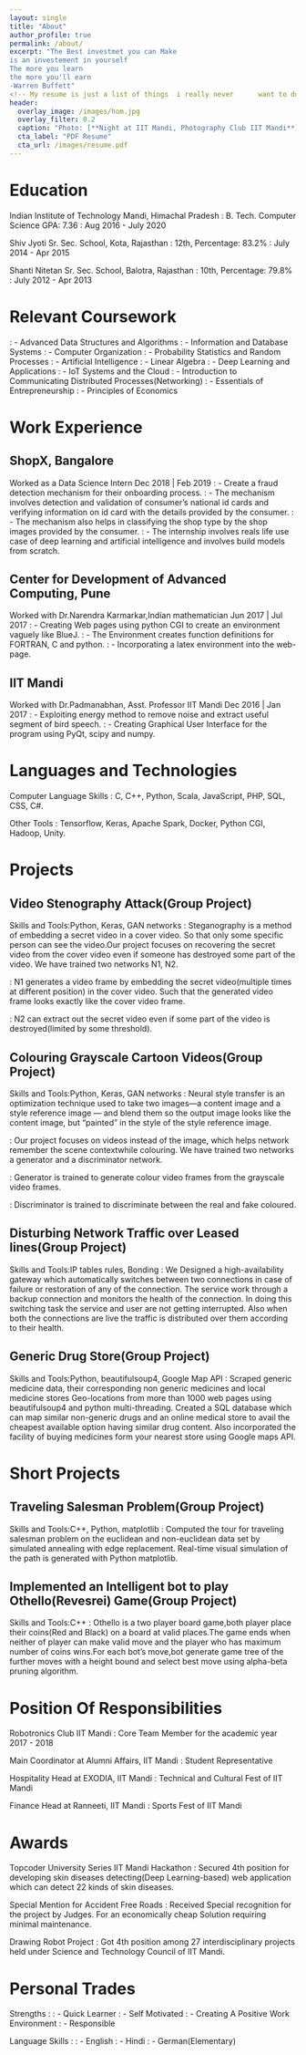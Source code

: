 ```yaml
---
layout: single
title: "About"
author_profile: true
permalink: /about/
excerpt: "The Best investmet you can Make
is an investement in yourself 
The more you learn 
the more you'll earn
-Warren Buffett"
<!-- My resume is just a list of things  i really never 	 want to do again. -->
header:
  overlay_image: /images/hom.jpg
  overlay_filter: 0.2
  caption: "Photo: [**Night at IIT Mandi, Photography Club IIT Mandi**]()"
  cta_label: "PDF Resume"
  cta_url: /images/resume.pdf
---
```


# Education

Indian Institute of Technology Mandi, Himachal Pradesh
: B. Tech. Computer Science GPA: 7.36 
: Aug 2016 - July 2020

Shiv Jyoti Sr. Sec. School, Kota, Rajasthan
: 12th, Percentage: 83.2% 
: July 2014 - Apr 2015

Shanti Nitetan Sr. Sec. School, Balotra, Rajasthan
: 10th, Percentage: 79.8% 
: July 2012 - Apr 2013

# Relevant Coursework

: - Advanced Data Structures and Algorithms
: - Information and Database Systems
: - Computer Organization
: - Probability Statistics and Random Processes
: - Artificial Intelligence
: - Linear Algebra
: - Deep Learning and Applications
: - IoT Systems and the Cloud
: - Introduction to Communicating Distributed Processes(Networking)
: - Essentials of Entrepreneurship
: - Principles of Economics

# Work Experience

## ShopX, Bangalore

Worked as a Data Science Intern Dec 2018 | Feb 2019
: - Create a fraud detection mechanism for their onboarding process.
: - The mechanism involves detection and validation of consumer’s national id cards and verifying information on id card with the details provided by the consumer.
: - The mechanism also helps in classifying the shop type by the shop images provided by the consumer.
: - The internship involves reals life use case of deep learning and artificial intelligence and involves build models from scratch.

## Center for Development of Advanced Computing, Pune

Worked with Dr.Narendra Karmarkar,Indian mathematician Jun 2017 | Jul 2017
: - Creating Web pages using python CGI to create an environment vaguely like BlueJ.
: - The Environment creates function definitions for FORTRAN, C and python.
: - Incorporating a latex environment into the web-page.

## IIT Mandi

Worked with Dr.Padmanabhan, Asst. Professor IIT Mandi Dec 2016 | Jan 2017
: - Exploiting energy method to remove noise and extract useful segment of bird speech.
: - Creating Graphical User Interface for the program using PyQt, scipy and numpy.

# Languages and Technologies

Computer Language Skills
: C, C++, Python, Scala, JavaScript, PHP, SQL, CSS, C#.

Other Tools 
: Tensorflow, Keras, Apache Spark, Docker, Python CGI, Hadoop, Unity.

# Projects

## Video Stenography Attack(Group Project)

Skills and Tools:Python, Keras, GAN networks
: Steganography is a method of embedding a secret video in a cover video. So that only some specific person can see the video.Our project focuses on recovering the secret video from the cover video even if someone has destroyed some part of the video. We have trained two networks N1, N2.

: N1 generates a video frame by embedding the secret video(multiple times at different position) in the cover video. Such that the generated video frame looks exactly like the cover video frame.

: N2 can extract out the secret video even if some part of the video is destroyed(limited by some threshold).

## Colouring Grayscale Cartoon Videos(Group Project)

Skills and Tools:Python, Keras, GAN networks
: Neural style transfer is an optimization technique used to take two images—a content image and a style reference image — and blend them so the output image looks like the content image, but “painted” in the style of the style reference image.

: Our project focuses on videos instead of the image, which helps network remember the scene contextwhile colouring. We have trained two networks a generator and a discriminator network.

: Generator is trained to generate colour video frames from the grayscale video frames.

: Discriminator is trained to discriminate between the real and fake coloured.

## Disturbing Network Traffic over Leased lines(Group Project)

Skills and Tools:IP tables rules, Bonding
: We Designed a high-availability gateway which automatically switches between two connections in case of failure or restoration of any of the connection. The service work through a backup connection and monitors the health of the connection. In doing this switching task the service and user are not getting interrupted. Also when both the connections are live the traffic is distributed over them according to their health.

## Generic Drug Store(Group Project)

Skills and Tools:Python, beautifulsoup4, Google Map API
: Scraped generic medicine data, their corresponding non generic medicines and local medicine stores Geo-locations from more than 1000 web pages using beautifulsoup4 and python multi-threading. Created a SQL database which can map similar non-generic drugs and an online medical store to avail the cheapest available option having similar drug content. Also incorporated the facility of buying medicines form your nearest store using Google maps API.

# Short Projects

## Traveling Salesman Problem(Group Project)

Skills and Tools:C++, Python, matplotlib
: Computed the tour for traveling salesman problem on the euclidean and non-euclidean data set by simulated annealing with edge replacement. Real-time visual simulation of the path is generated with Python matplotlib.

## Implemented an Intelligent bot to play Othello(Revesrei) Game(Group Project)

Skills and Tools:C++
: Othello is a two player board game,both player place their coins(Red and Black) on a board at valid places.The game ends when neither of player can make valid move and the player who has maximum number of coins wins.For each bot’s move,bot generate game tree of the further moves with a height bound and select best move using alpha-beta pruning algorithm.


# Position Of Responsibilities

Robotronics Club IIT Mandi
: Core Team Member for the academic year 2017 - 2018

Main Coordinator at Alumni Affairs, IIT Mandi
: Student Representative

 Hospitality Head at EXODIA, IIT Mandi
: Technical and Cultural Fest of IIT Mandi

 Finance Head at Ranneeti, IIT Mandi
: Sports Fest of IIT Mandi


# Awards

Topcoder University Series IIT Mandi Hackathon
: Secured 4th position for developing skin diseases detecting(Deep Learning-based) web application which can detect 22 kinds of skin diseases.

Special Mention for Accident Free Roads
: Received Special recognition for the project by Judges. For an economically cheap Solution requiring minimal maintenance.
 
Drawing Robot Project
: Got 4th position among 27 interdisciplinary projects held under Science and Technology Council of IIT Mandi.

# Personal Trades

Strengths :
: - Quick Learner
: - Self Motivated
: - Creating A Positive Work Environment
: - Responsible

Language Skills :
: - English
: - Hindi
: - German(Elementary)


